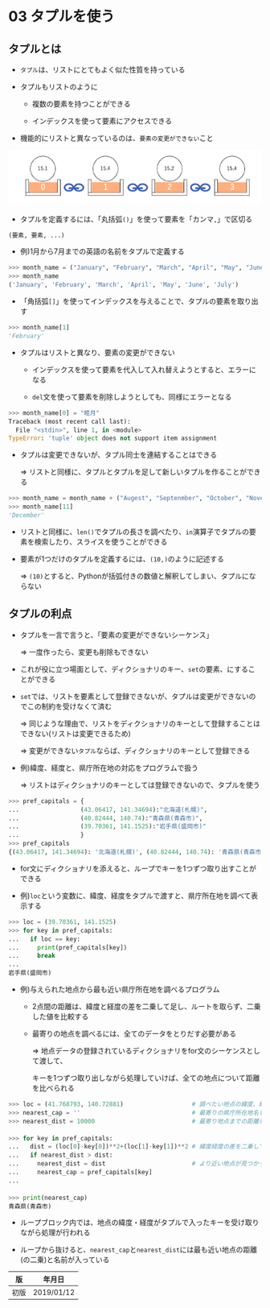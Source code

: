 03 タプルを使う
=============

## タプルとは

* `タプル`は、リストにとてもよく似た性質を持っている

* タプルもリストのように

  * 複数の要素を持つことができる

  * インデックスを使って要素にアクセスできる

* 機能的にリストと異なっているのは、`要素の変更ができない`こと

![タプルは要素を変更できないシーケンス](./images/タプルは要素を変更できないシーケンス.png)

* タプルを定義するには、「丸括弧`()`」を使って要素を「カンマ`,`」で区切る

```python
(要素, 要素, ...)
```

* 例)1月から7月までの英語の名前をタプルで定義する

```python
>>> month_name = ("January", "February", "March", "April", "May", "June", "July")
>>> month_name
('January', 'February', 'March', 'April', 'May', 'June', 'July')
```

* 「角括弧`[]`」を使ってインデックスを与えることで、タプルの要素を取り出す

```python
>>> month_name[1]
'February'
```

* タプルはリストと異なり、要素の変更ができない

  * インデックスを使って要素を代入して入れ替えようとすると、エラーになる

  * `del`文を使って要素を削除しようとしても、同様にエラーとなる

```python
>>> month_name[0] = "睦月"
Traceback (most recent call last):
  File "<stdin>", line 1, in <module>
TypeError: 'tuple' object does not support item assignment
```

* タプルは変更できないが、タプル同士を連結することはできる

  => リストと同様に、タプルとタプルを足して新しいタプルを作ることができる

```python
>>> month_name = month_name + ("Augest", "Septenmber", "October", "November", "December")
>>> month_name[11]
'December'
```

* リストと同様に、`len()`でタプルの長さを調べたり、`in`演算子でタプルの要素を検索したり、スライスを使うことができる

* 要素が1つだけのタプルを定義するには、`(10,)`のように記述する

  => `(10)`とすると、Pythonが括弧付きの数値と解釈してしまい、タプルにならない



## タプルの利点

* タプルを一言で言うと、「要素の変更ができないシーケンス」

  => 一度作ったら、変更も削除もできない

* これが役に立つ場面として、ディクショナリのキー、`set`の要素、にすることができる

* `set`では、リストを要素として登録できないが、タプルは変更ができないのでこの制約を受けなくて済む

  => 同じような理由で、リストをディクショナリのキーとして登録することはできない(リストは変更できるため)

  => 変更ができない`タプル`ならば、ディクショナリのキーとして登録できる

* 例)緯度、経度と、県庁所在地の対応をプログラムで扱う

  => リストはディクショナリのキーとしては登録できないので、タプルを使う

```python
>>> pref_capitals = {
...                 (43.06417, 141.34694):"北海道(札幌)",
...                 (40.82444, 140.74):"青森県(青森市)",
...                 (39.70361, 141.1525):"岩手県(盛岡市)"
...                 }
>>> pref_capitals
{(43.06417, 141.34694): '北海道(札幌)', (40.82444, 140.74): '青森県(青森市)', (39.70361, 141.1525): '岩手県(盛岡市)'}
```

* for文にディクショナリを添えると、ループでキーを1つずつ取り出すことができる

* 例)`loc`という変数に、緯度、経度をタプルで渡すと、県庁所在地を調べて表示する

```python
>>> loc = (39.70361, 141.1525)
>>> for key in pref_capitals:
...   if loc == key:
...     print(pref_capitals[key])
...     break
...
岩手県(盛岡市)
```

* 例)与えられた地点から最も近い県庁所在地を調べるプログラム

  * 2点間の距離は、緯度と経度の差を二乗して足し、ルートを取らず、二乗した値を比較する

  * 最寄りの地点を調べるには、全てのデータをとりだす必要がある

    => 地点データの登録されているディクショナリをfor文のシーケンスとして渡して、

       キーを1つずつ取り出しながら処理していけば、全ての地点について距離を比べられる

```python
>>> loc = (41.768793, 140.72881)                   # 調べたい地点の緯度、経度
>>> nearest_cap = ''                               # 最寄りの県庁所在地名を保存する変数
>>> nearest_dist = 10000                           # 最寄り地点までの距離を保存する変数

>>> for key in pref_capitals:
...   dist = (loc[0]-key[0])**2+(loc[1]-key[1])**2 # 緯度経度の差を二乗して距離を計算
...   if nearest_dist > dist:
...     nearest_dist = dist                        # より近い地点が見つかったので変数を入れ替え
...     nearest_cap = pref_capitals[key]
...

>>> print(nearest_cap)
青森県(青森市)
```

* ループブロック内では、地点の緯度・経度がタプルで入ったキーを受け取りながら処理が行われる

* ループから抜けると、`nearest_cap`と`nearest_dist`には最も近い地点の距離(の二乗)と名前が入っている



| 版 |  年月日   |
|---|----------|
|初版|2019/01/12|
